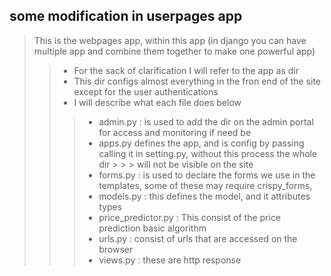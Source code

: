 some modification in userpages app
-
> This is the webpages app, within this app (in django you can have multiple app and combine them together to make
> one powerful app)
> > - For the sack of clarification I will refer to the app as dir
> > - This dir configs almost everything in the fron end of the site except for the user authentications
> > - I will describe what each file does below
> > > - admin.py : is used to add the dir on the admin portal for access and monitoring if need be
> > > - apps.py defines the app, and is config by passing calling it in setting.py, without this process the whole dir
        > > > will not be visible on the site
> > > - forms.py : is used to declare the forms we use in the templates, some of these may require crispy_forms,
> > > - models.py : this defines the model, and it attributes types
> > > - price_predictor.py : This consist of the price prediction basic algorithm
> > > - urls.py : consist of urls that are accessed on the browser
> > > - views.py : these are http response